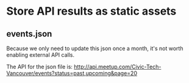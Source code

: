 # Store API results as static assets

## events.json

Because we only need to update this json once a month, it's not worth enabling external API calls.

The API for the json file is: http://api.meetup.com/Civic-Tech-Vancouver/events?status=past,upcoming&page=20
